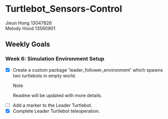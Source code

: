 # Turtlebot_Sensors-Control

Jieun Hong 13047826 <br>
Melody Hood 13560901 <br>

## Weekly Goals
### Week 6: Simulation Environment Setup
- [x] Create a custom package 'leader_follower_environment' which spawns two turtlebots in empty world.
  > [!NOTE]
  > Readme will be updated with more details.
- [ ] Add a marker to the Leader Turtlebot.
- [x] Complete Leader Turtlebot teleoperation.
